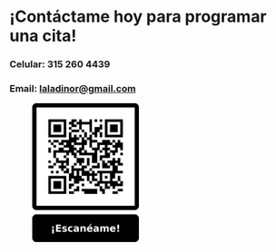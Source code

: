 # ¡Contáctame hoy para programar una cita!

### Celular: 315 260 4439

### Email: laladinor@gmail.com



<figure><img src=".gitbook/assets/Company-QR.png" alt="" width="188"><figcaption></figcaption></figure>
